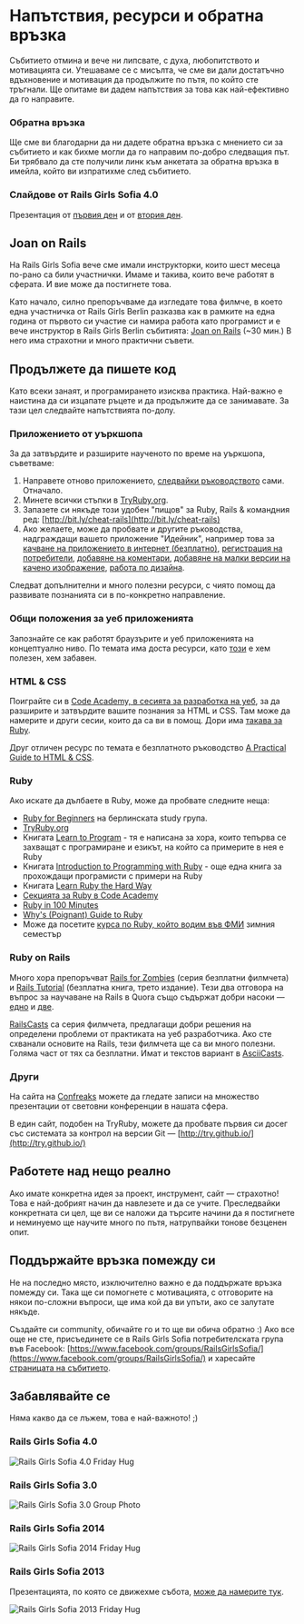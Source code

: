 # Напътствия, ресурси и обратна връзка

Събитието отмина и вече ни липсвате, с духа, любопитството и мотивацията си. Утешаваме се с мисълта, че сме ви дали достатъчно вдъхновение и мотивация да продължите по пътя, по който сте тръгнали. Ще опитаме ви дадем напътствия за това как най-ефективно да го направите.

### Обратна връзка

Ще сме ви благодарни да ни дадете обратна връзка с мнението си за събитието и как бихме могли да го направим по-добро следващия път. Би трябвало да сте получили линк към анкетата за обратна връзка в имейла, който ви изпратихме след събитието.

### Слайдове от Rails Girls Sofia 4.0

Презентация от [първия ден](https://speakerdeck.com/mitio/rails-girls-sofia-4-dot-0-march-2015-day-1) и от [втория ден](https://speakerdeck.com/mitio/rails-girls-sofia-4-dot-0-march-2015-day-2).

## Joan on Rails

На Rails Girls Sofia вече сме имали инструкторки, които шест месеца по-рано са били участнички. Имаме и такива, които вече работят в сферата. И вие може да постигнете това.

Като начало, силно препоръчваме да изгледате това филмче, в което една участничка от Rails Girls Berlin разказва как в рамките на една година от първото си участие си намира работа като програмист и е вече инструктор в Rails Girls Berlin събитията: [Joan on Rails](http://bit.ly/joan-on-rails) (~30 мин.) В него има страхотни и много практични съвети.

## Продължете да пишете код

Като всеки занаят, и програмирането изисква практика. Най-важно е наистина да си изцапате ръцете и да продължите да се занимавате. За тази цел следвайте напътствията по-долу.

### Приложението от уъркшопа

За да затвърдите и разширите наученото по време на уъркшопа, съветваме:

1. Направете отново приложението, [следвайки ръководството](http://bit.ly/railsgirlssofia4) сами. Отначало.
2. Минете всички стъпки в [TryRuby.org](http://tryruby.org/).
3. Запазете си някъде този удобен "пищов" за Ruby, Rails & командния ред: [http://bit.ly/cheat-rails](http://bit.ly/cheat-rails)
4. Ако желаете, може да пробвате и другите ръководства, надграждащи вашето приложение "Идейник", например това за [качване на приложението в интернет (безплатно)](http://guides.railsgirls.com/heroku/), [регистрация на потребители](http://guides.railsgirls.com/devise/), [добавяне на коментари](http://guides.railsgirls.com/commenting/), [добавяне на малки версии на качено изображение](http://guides.railsgirls.com/thumbnails/), [работа по дизайна](http://guides.railsgirls.com/design/).

Следват допълнителни и много полезни ресурси, с чиято помощ да развивате познанията си в по-конкретно направление.

### Общи положения за уеб приложенията

Запознайте се как работят браузърите и уеб приложенията на
концептуално ниво. По темата има доста ресурси, като
[този](http://www.20thingsilearned.com/en-US) е хем полезен, хем
забавен.

### HTML & CSS

Поиграйте си в [Code Academy, в сесията за разработка на уеб](http://www.codecademy.com/tracks/web), за да разширите и затвърдите вашите познания за HTML и CSS. Там може да намерите и други сесии, които да са ви в помощ. Дори има [такава за Ruby](http://www.codecademy.com/tracks/ruby).

Друг отличен ресурс по темата е безплатното ръководство [A Practical Guide to HTML & CSS](http://learn.shayhowe.com/).

### Ruby

Ако искате да дълбаете в Ruby, може да пробвате следните неща:

* [Ruby for Beginners](http://ruby-for-beginners.rubymonstas.org/) на берлинската study група.
* [TryRuby.org](http://tryruby.org/)
* Книгата
  [Learn to Program](http://pragprog.com/book/ltp2/learn-to-program) -
  тя е написана за хора, които тепърва се захващат с програмиране и
  езикът, на който са примерите в нея е Ruby
* Книгата [Introduction to Programming with Ruby](http://www.gotealeaf.com/books/ruby) - още една книга за прохождащи програмисти с примери на Ruby
* Книгата [Learn Ruby the Hard Way](http://ruby.learncodethehardway.org/book/)
* [Секцията за Ruby в Code Academy](http://www.codecademy.com/tracks/ruby)
* [Ruby in 100 Minutes](http://tutorials.jumpstartlab.com/projects/ruby_in_100_minutes.html)
* [Why's (Poignant) Guide to Ruby](http://mislav.uniqpath.com/poignant-guide/)
* Може да посетите [курса по Ruby, който водим във ФМИ](http://fmi.ruby.bg/) зимния семестър

### Ruby on Rails

Много хора препоръчват [Rails for Zombies](http://railsforzombies.org/) (серия безплатни филмчета) и [Rails Tutorial](https://www.railstutorial.org/) (безплатна книга, трето издание). Тези два отговора на въпрос за научаване на Rails в Quora също съдържат добри насоки — [едно](http://bit.ly/learn-rails-1) и [две](http://bit.ly/learn-rails-2).

[RailsCasts](http://railscasts.com/) са серия филмчета, предлагащи добри решения на определени проблеми от практиката на уеб разработчика. Ако сте схванали основите на Rails, тези филмчета ще са ви много полезни. Голяма част от тях са безплатни. Имат и текстов вариант в [AsciiCasts](http://asciicasts.com/).

### Други

На сайта на [Confreaks](http://confreaks.com/) можете да гледате записи на множество презентации от световни конференции в нашата сфера.

В един сайт, подобен на TryRuby, можете да пробвате първия си досег със системата за контрол на версии Git — [http://try.github.io/](http://try.github.io/)

## Работете над нещо реално

Ако имате конкретна идея за проект, инструмент, сайт — страхотно! Това е най-добрият начин да навлезете и да се учите. Преследвайки конкретната си цел, ще ви се наложи да търсите начини да я постигнете и неминуемо ще научите много по пътя, натрупвайки тонове безценен опит.

## Поддържайте връзка помежду си

Не на последно място, изключително важно е да поддържате връзка помежду си. Така ще си помогнете с мотивацията, с отговорите на някои по-сложни въпроси, ще има кой да ви упъти, ако се залутате някъде.

Създайте си community, обичайте го и то ще ви обича обратно :) Ако все още не сте, присъединете се в Rails Girls Sofia потребителската група във Facebook: [https://www.facebook.com/groups/RailsGirlsSofia/](https://www.facebook.com/groups/RailsGirlsSofia/) и харесайте [страницата на събитието](https://www.facebook.com/RailsGirlsSofia).

## Забавлявайте се

Няма какво да се лъжем, това е най-важното! ;)

### Rails Girls Sofia 4.0

![Rails Girls Sofia 4.0 Friday Hug](TODO)

### Rails Girls Sofia 3.0

![Rails Girls Sofia 3.0 Group Photo](http://railsgirls.com/images/rails-girls-sofia-3.0-group-photo.jpg)

### Rails Girls Sofia 2014

![Rails Girls Sofia 2014 Friday Hug](https://fbcdn-sphotos-h-a.akamaihd.net/hphotos-ak-prn2/t1/1922352_597142070371585_204475215_n.jpg)

### Rails Girls Sofia 2013

Презентацията, по която се движехме събота, [може да намерите тук](https://speakerdeck.com/mitio/rails-girls-sofia-31-may-1-june).

![Rails Girls Sofia 2013 Friday Hug](https://fbcdn-sphotos-a-a.akamaihd.net/hphotos-ak-ash4/467543_461236493962144_14916432_o.jpg)
